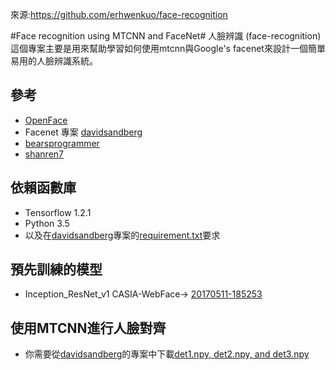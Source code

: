 來源:https://github.com/erhwenkuo/face-recognition


#Face recognition using MTCNN and FaceNet# 人臉辨識 (face-recognition)
這個專案主要是用來幫助學習如何使用mtcnn與Google's facenet來設計一個簡單易用的人臉辨識系統。

## 參考
* [OpenFace](https://github.com/cmusatyalab/openface)
* Facenet 專案 [davidsandberg](https://github.com/davidsandberg/facenet)
* [bearsprogrammer](https://github.com/bearsprogrammer/real-time-deep-face-recognition)
* [shanren7](https://github.com/shanren7/real_time_face_recognition)

## 依賴函數庫
* Tensorflow 1.2.1
* Python 3.5
* 以及在[davidsandberg](https://github.com/davidsandberg/facenet)專案的[requirement.txt](https://github.com/davidsandberg/facenet/blob/master/requirements.txt)要求

## 預先訓練的模型
* Inception_ResNet_v1 CASIA-WebFace-> [20170511-185253](https://drive.google.com/file/d/0B5MzpY9kBtDVOTVnU3NIaUdySFE/edit)

## 使用MTCNN進行人臉對齊
* 你需要從[davidsandberg](https://github.com/davidsandberg/facenet)的專案中下載[det1.npy, det2.npy, and det3.npy](https://github.com/davidsandberg/facenet/tree/master/src/align) 

